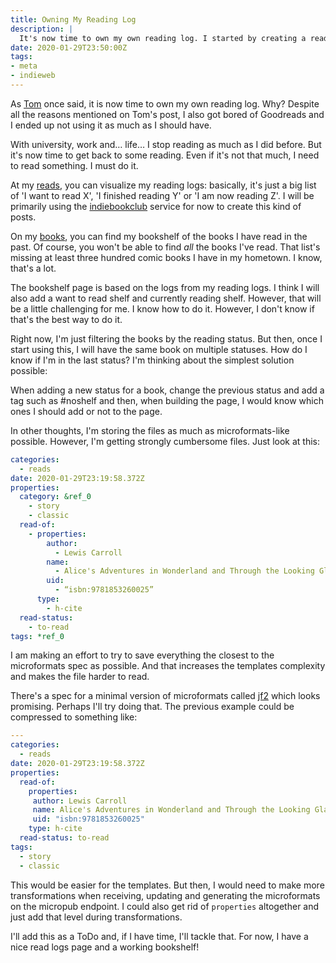 ```yaml
---
title: Owning My Reading Log
description: |
  It's now time to own my own reading log. I started by creating a reading logs page and supporting all the IndieWeb-related specs for this.
date: 2020-01-29T23:50:00Z
tags:
- meta
- indieweb
---
```


As [Tom](https://macwright.org/2017/12/11/indieweb-reading.html) once said, it is now time to own my own reading log. Why? Despite all the reasons mentioned on Tom's post, I also got bored of Goodreads and I ended up not using it as much as I should have.

<!--more-->

With university, work and… life… I stop reading as much as I did before. But it's now time to get back to some reading. Even if it's not that much, I need to read something. I must do it.

At my [reads](/readings/), you can visualize my reading logs: basically, it's just a big list of 'I want to read X', 'I finished reading Y' or 'I am now reading Z'. I will be primarily using the [indiebookclub](https://indiebookclub.biz/) service for now to create this kind of posts.

On my [books](/readings/), you can find my bookshelf of the books I have read in the past. Of course, you won't be able to find _all_ the books I've read. That list's missing at least three hundred comic books I have in my hometown. I know, that's a lot.

The bookshelf page is based on the logs from my reading logs. I think I will also add a want to read shelf and currently reading shelf. However, that will be a little challenging for me. I know how to do it. However, I don't know if that's the best way to do it.

Right now, I'm just filtering the books by the reading status. But then, once I start using this, I will have the same book on multiple statuses. How do I know if I'm in the last status? I'm thinking about the simplest solution possible:

When adding a new status for a book, change the previous status and add a tag such as #noshelf and then, when building the page, I would know which ones I should add or not to the page.

In other thoughts, I'm storing the files as much as microformats-like possible. However, I'm getting strongly cumbersome files. Just look at this:

```yaml
categories:
  - reads
date: 2020-01-29T23:19:58.372Z
properties:
  category: &ref_0
    - story
    - classic
  read-of:
    - properties:
        author:
          - Lewis Carroll
        name:
          - Alice's Adventures in Wonderland and Through the Looking Glass
        uid:
          - “isbn:9781853260025”
      type:
        - h-cite
  read-status:
    - to-read
tags: *ref_0
```

I am making an effort to try to save everything the closest to the microformats  spec as possible. And that increases the templates complexity and makes the file harder to read.

There's a spec for a minimal version of microformats called [jf2](http://microformats.org/wiki/jf2) which looks promising. Perhaps I'll try  doing that. The previous example could be compressed to something like:

```yaml
---
categories:
  - reads
date: 2020-01-29T23:19:58.372Z
properties:
  read-of:
  	properties:
     author: Lewis Carroll
     name: Alice's Adventures in Wonderland and Through the Looking Glass
     uid: "isbn:9781853260025"
    type: h-cite
  read-status: to-read
tags:
  - story
  - classic
```

This would be easier for the templates. But then, I would need to make more transformations when receiving, updating and generating the microformats on the micropub endpoint. I could also get rid of `properties` altogether and just add that level during transformations.

I'll add this as a ToDo and, if I have time, I'll tackle that. For now, I have a nice read logs page and a working bookshelf!
